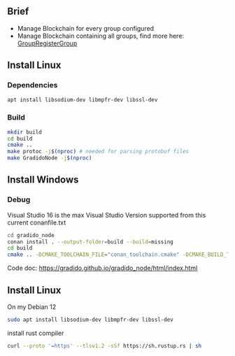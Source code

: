 
## Brief
- Manage Blockchain for every group configured
- Manage Blockchain containing all groups, find more here: [GroupRegisterGroup](https://gradido.github.io/gradido_node/classcontroller_1_1_group_register_group.html)

## Install Linux

### Dependencies
```bash
apt install libsodium-dev libmpfr-dev libssl-dev
```

### Build
```bash
mkdir build
cd build
cmake ..
make protoc -j$(nproc) # needed for parsing protobuf files
make GradidoNode -j$(nproc)
```
## Install Windows

### Debug
Visual Studio 16 is the max Visual Studio Version supported from this current conanfile.txt
```bash
cd gradido_node
conan install . --output-folder=build --build=missing
cd build
cmake .. -DCMAKE_TOOLCHAIN_FILE="conan_toolchain.cmake" -DCMAKE_BUILD_TYPE=Release
```

Code doc: https://gradido.github.io/gradido_node/html/index.html

## Install Linux
On my Debian 12
```bash 
sudo apt install libsodium-dev libmpfr-dev libssl-dev
``` 
install rust compiler
```bash
curl --proto '=https' --tlsv1.2 -sSf https://sh.rustup.rs | sh
```
